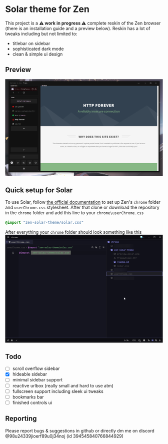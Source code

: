 # Solar theme for Zen
This project is a **⚠ work in progress ⚠** complete reskin of the Zen browser (there is an installation guide and a preview below).
Reskin has a lot of tweaks including but not limited to:
* titlebar on sidebar
* sophisticated dark mode
* clean & simple ui design

## Preview
![skin preview](preview_solar.png)

## Quick setup for Solar
To use Solar, follow [the official documentation](https://docs.zen-browser.app/guides/live-editing) to set up Zen's `chrome` folder and `userChrome.css` stylesheet.
After that clone or download the repository in the `chrome` folder and add this line to your `chrome\userChrome.css`
```css
@import "zen-solar-theme/solar.css"
```

After everything your `chrome` folder should look something like this
![recommended directory preview](directory_preview.png)

## Todo
- [ ] scroll overflow sidebar
- [x] hideable sidebar
- [ ] minimal sidebar support
- [ ] reactive urlbox (really small and hard to use atm)
- [ ] fullscreen support including sleek ui tweaks
- [ ] bookmarks bar
- [ ] finished controls ui

## Reporting
Please report bugs & suggestions in github or directly dm me on discord @98u24339jioerf89u0j34noj (id 394545840766844929)
